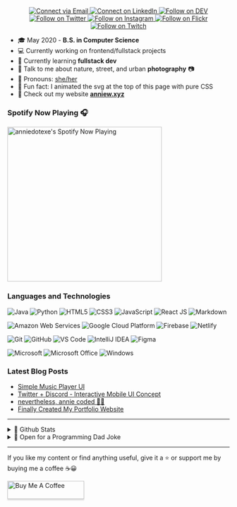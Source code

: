 <!--
<p align="center">
  <a href="https://gist.github.com/anniedotexe/c5c01ee2170ec18574f94d25461c5139">
    <img alt="Annie Wu animated svg" src="https://gist.githubusercontent.com/anniedotexe/c5c01ee2170ec18574f94d25461c5139/raw/503d2c23c33e3aa3f41e6800e86db0476470dcee/me.svg" width="75%" height=auto preserveAspectRatio="xMidYMid meet"/>
  </a>
</p>
-->

<p align="center">
  <a href="mailto:anniewu2303@gmail.com"> 
    <img alt="Connect via Email" src="https://img.shields.io/badge/Gmail-c14438?style=for-the-badge&logo=Gmail&logoColor=white" />
  </a>
  <a href="https://www.linkedin.com/in/anniewu2303/"> 
    <img alt="Connect on LinkedIn" src="https://img.shields.io/badge/-LinkedIn-0077B5?style=for-the-badge&logo=Linkedin&logoColor=white" />
  </a>
  <a href="https://dev.to/anniedotexe"> 
    <img alt="Follow on DEV" src="https://img.shields.io/badge/-dev.to-0A0A0A?style=for-the-badge&logo=Dev.to&logoColor=white" />
  </a>
  <a href="https://twitter.com/anniedotexe"> 
    <img alt="Follow on Twitter" src="https://img.shields.io/badge/-Twitter-1DA1F2?style=for-the-badge&logo=Twitter&logoColor=white" />
  </a>
  <a href="https://www.instagram.com/anniedotexe/"> 
    <img alt="Follow on Instagram" src="https://img.shields.io/badge/-Instagram-E4405F?style=for-the-badge&logo=instagram&logoColor=white" />
  </a>
  <a href="https://www.flickr.com/people/anniewuphotos/"> 
    <img alt="Follow on Flickr" src="https://img.shields.io/badge/-Flickr-0063DC?style=for-the-badge&logo=flickr&logoColor=white" />
  </a>
  <a href="https://www.twitch.tv/anniedotexe"> 
    <img alt="Follow on Twitch" src="https://img.shields.io/badge/-Twitch-9146FF?style=for-the-badge&logo=twitch&logoColor=white" />
  </a>
</p>

- 🎓 May 2020 - **B.S. in Computer Science**
- 💻 Currently working on frontend/fullstack projects
- 🌱 Currently learning **fullstack dev**
- 💬 Talk to me about nature, street, and urban **photography** :camera:
- 👑 Pronouns: [she/her](https://www.mypronouns.org/she-her)
- 🎲 Fun fact: I animated the svg at the top of this page with pure CSS
- 🌴 Check out my website **[anniew.xyz](https://anniew.xyz/)**

### Spotify Now Playing 🎧

[<img src="https://novatorem-lyart.vercel.app/api/spotify" alt="anniedotexe's Spotify Now Playing" width="350" />](https://open.spotify.com/user/1238868836)

### Languages and Technologies

![Java](http://img.shields.io/badge/-Java-f89820?style=for-the-badge&logo=java&logoColor=ffffff)
![Python](https://img.shields.io/badge/-Python-3776AB?style=for-the-badge&logo=python&logoColor=ffffff)
![HTML5](https://img.shields.io/badge/-HTML5-E44D26?style=for-the-badge&logo=html5&logoColor=ffffff)
![CSS3](https://img.shields.io/badge/-CSS3-2965f1?style=for-the-badge&logo=css3&logoColor=ffffff)
![JavaScript](https://img.shields.io/badge/-JavaScript-F0DB4F?style=for-the-badge&logo=javascript&logoColor=ffffff)
![React JS](https://img.shields.io/badge/-React-61DBFB?style=for-the-badge&logo=react&logoColor=ffffff)
![Markdown](https://img.shields.io/badge/-Markdown-343A40?style=for-the-badge&logo=markdown&logoColor=ffffff)

![Amazon Web Services](https://img.shields.io/badge/-AWS-FF9900?style=for-the-badge&logo=amazon-aws&logoColor=ffffff)
![Google Cloud Platform](https://img.shields.io/badge/-Google%20Cloud-232F3E?style=for-the-badge&logo=google-cloud&logoColor=ffffff)
![Firebase](https://img.shields.io/badge/-Firebase-FFA000?style=for-the-badge&logo=firebase&logoColor=ffffff)
![Netlify](https://img.shields.io/badge/-Netlify-00AD9F?style=for-the-badge&logo=netlify&logoColor=ffffff)

![Git](https://img.shields.io/badge/-Git-%23F05032?style=for-the-badge&logo=git&logoColor=ffffff)
![GitHub](https://img.shields.io/badge/-GitHub-211F1F?style=for-the-badge&logo=github&logoColor=ffffff)
![VS Code](http://img.shields.io/badge/-VS%20Code-007ACC?style=for-the-badge&logo=visual-studio-code&logoColor=ffffff)
![IntelliJ IDEA](http://img.shields.io/badge/-IntelliJ%20IDEA-0B0D0F?style=for-the-badge&logo=intellij-idea&logoColor=ffffff)
![Figma](http://img.shields.io/badge/-Figma-343A40?style=for-the-badge&logo=figma&logoColor=ffffff)

![Microsoft](http://img.shields.io/badge/-Microsoft-0078D4?style=for-the-badge&logo=microsoft&logoColor=ffffff)
![Microsoft Office](http://img.shields.io/badge/-Microsoft%20Office-DC3E15?style=for-the-badge&logo=microsoft-office&logoColor=ffffff)
![Windows](http://img.shields.io/badge/-Windows-0078D6?style=for-the-badge&logo=windows&logoColor=ffffff)

### Latest Blog Posts

<!-- BLOG-POST-LIST:START -->
- [Simple Music Player UI](https://dev.to/anniedotexe/simple-music-player-ui-4nn1)
- [Twitter + Discord - Interactive Mobile UI Concept](https://dev.to/anniedotexe/twitter-discord-interactive-mobile-ui-concept-3d4)
- [nevertheless, annie coded  👩‍💻](https://dev.to/anniedotexe/nevertheless-annie-coded-351f)
- [Finally Created My Portfolio Website](https://dev.to/anniedotexe/finally-created-my-personal-website-2n6p)
<!-- BLOG-POST-LIST:END -->

---

<details>
  <summary>💜 Github Stats</summary>

<img alt="anniedotexe's Github Stats" src="https://github-readme-stats-beryl-three.vercel.app/api?username=anniedotexe&title_color=F35588&show_icons=true&icon_color=0F7173&hide_border=true" />

  <br>

  <img alt="anniedotexe's Top Languages" src="https://github-readme-stats-beryl-three.vercel.app/api/top-langs?username=anniedotexe&title_color=F35588&show_icons=true&icon_color=0F7173&hide_border=true" />

</details>

<details>
  <summary>💙 Open for a Programming Dad Joke</summary>
  <br>
  <img alt="Programming Dad Joke Card" src="https://readme-jokes-seven.vercel.app/api" />

</details>

---

If you like my content or find anything useful, give it a :star: or support me by buying me a coffee :coffee::grinning:

<a href="https://www.buymeacoffee.com/anniedotexe" target="_blank"><img src="https://www.buymeacoffee.com/assets/img/custom_images/orange_img.png" alt="Buy Me A Coffee" style="height: 41px !important;width: 174px !important;box-shadow: 0px 3px 2px 0px rgba(190, 190, 190, 0.5) !important;-webkit-box-shadow: 0px 3px 2px 0px rgba(190, 190, 190, 0.5) !important;" ></a>
